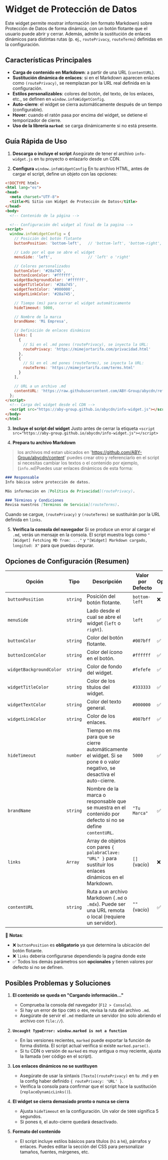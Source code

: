 # Widget de Protección de Datos

Este widget permite mostrar información (en formato Markdown) sobre Protección de Datos de forma dinámica, con un botón flotante que el usuario puede abrir y cerrar. Además, admite la sustitución de enlaces dinámicos para distintas rutas (p. ej., `routePrivacy`, `routeTerms`) definidas en la configuración.

## Características Principales

* **Carga de contenido en Markdown**: a partir de una URL (`contentURL`).
* **Sustitución dinámica de enlaces**: si en el Markdown aparecen enlaces como `(routePrivacy)`, se reemplazan por la URL real definida en la configuración.
* **Estilos personalizables**: colores del botón, del texto, de los enlaces, etc., se definen en `window.infoWidgetConfig`.
* **Auto-cierre**: el widget se cierra automáticamente después de un tiempo (configurable).
* **Hover**: cuando el ratón pasa por encima del widget, se detiene el temporizador de cierre.
* **Uso de la librería `marked`**: se carga dinámicamente si no está presente.

## Guía Rápida de Uso

1. **Descarga o incluye el script**
   Asegúrate de tener el archivo `info-widget.js` en tu proyecto o enlazarlo desde un CDN.

3. **Configura**
  `window.infoWidgetConfig`
En tu archivo HTML, antes de cargar el script, define un objeto con las opciones:

```html
<!DOCTYPE html>
<html lang="es">
<head>
  <meta charset="UTF-8">
  <title>Mi Sitio con Widget de Protección de Datos</title>
</head>
<body>
  <!-- Contenido de la página -->

  <!-- Configuración del widget al final de la pagina -->
<script>
  window.infoWidgetConfig = {
    // Posición del botón flotante
    buttonPosition: 'bottom-left',   // 'bottom-left', 'bottom-right', 'top-left', 'top-right'

    // Lado por el que se abre el widget
    menuSide: 'left',                // 'left' o 'right'

    // Colores personalizados
    buttonColor: '#28a745',
    buttonIconColor: '#ffffff',
    widgetBackgroundColor: '#ffffff',
    widgetTitleColor: '#28a745',
    widgetTextColor: '#000000',
    widgetLinkColor: '#28a745',

    // Tiempo (ms) para cerrar el widget automáticamente
    hideTimeout: 5000,

    // Nombre de la marca
    brandName: 'Mi Empresa',

    // Definición de enlaces dinámicos
    links: [
      {
        // Si en el .md pones (routePrivacy), se inyecta la URL:
        routePrivacy: 'https://mimejortarifa.com/privacidad.html'
      },
      {
        // Si en el .md pones (routeTerms), se inyecta la URL:
        routeTerms: 'https://mimejortarifa.com/terms.html'
      }
    ],

    // URL a un archivo .md
    contentURL: 'https://raw.githubusercontent.com/ABY-Group/abycdn/refs/heads/main/content/data-protection.md'
  };
</script>
  <!-- Carga del widget desde el CDN -->
  <script src="https://aby-group.github.io/abycdn/info-widget.js"></script>
</body>
</html>
```
3. **Incluye el script del widget**
  Justo antes de cerrar la etiqueta 
   `<script src="https://aby-group.github.io/abycdn/info-widget.js"></script>`

4. **Prepara tu archivo Markdown**
> los archivos md estan ubicados en 'https://github.com/ABY-Group/abycdn/content' puedes crear otro y referenciarlo en el script si necesitas cambiar los textos o el contenido por ejemplo, (`info.md`)Puedes usar enlaces dinámicos de esta forma:

```md
### Responsable
Info básica sobre protección de datos.

Más información en [Política de Privacidad](routePrivacy).

### Términos y Condiciones
Revisa nuestros [Términos de Servicio](routeTerms).
```

Cuando se cargue, `(routePrivacy)` y `(routeTerms)` se sustituirán por la URL definida en `links`.

5. **Verifica la consola del navegador**
  Si se produce un error al cargar el `.md`, verás un mensaje en la consola. El script muestra logs como `"[Widget] Fetching MD from: ..."` y `"[Widget] Markdown cargado, longitud: X"` para que puedas depurar.


## Opciones de Configuración (Resumen)

| Opción                     | Tipo      | Descripción                                                                                                                            | Valor por Defecto                         | Opcional |
|----------------------------|----------|-----------------------------------------------------------------------------------------------------------------------------------------|-------------------------------------------|----------|
| `buttonPosition`           | `string` | Posición del botón flotante.                                                                                                           | `bottom-left`                             | ❌        |
| `menuSide`                 | `string` | Lado desde el cual se abre el widget (`left` o `right`).                                                                               | `left`                                    | ✅        |
| `buttonColor`              | `string` | Color del botón flotante.                                                                                                              | `#007bff`                                | ✅        |
| `buttonIconColor`          | `string` | Color del ícono en el botón.                                                                                                           | `#ffffff`                                | ✅        |
| `widgetBackgroundColor`    | `string` | Color de fondo del widget.                                                                                                             | `#fefefe`                                | ✅        |
| `widgetTitleColor`         | `string` | Color de los títulos del widget.                                                                                                       | `#333333`                                | ✅        |
| `widgetTextColor`          | `string` | Color del texto general.                                                                                                               | `#000000`                                | ✅        |
| `widgetLinkColor`          | `string` | Color de los enlaces.                                                                                                                  | `#007bff`                                | ✅        |
| `hideTimeout`              | `number` | Tiempo en ms para que se cierre automáticamente el widget. Si se pone `0` o valor negativo, se desactiva el auto-cierre.               | `5000`                                   | ✅        |
| `brandName`                | `string` | Nombre de la marca o responsable que se muestra en el contenido por defecto si no se define `contentURL`.                              | `"Tu Marca"`                              | ✅        |
| `links`                    | `Array`  | Array de objetos con pares `{ palabraClave: "URL" }` para sustituir los enlaces dinámicos en el Markdown.                             | `[]` (vacío)                              | ❌        |
| `contentURL`               | `string` | Ruta a un archivo Markdown (`.md` o `.mdx`). Puede ser una URL remota o local (requiere un servidor).                                  | `""` (vacío)                              | ✅        |

🔹 **Notas**:
- ❌ `buttonPosition` es **obligatorio** ya que determina la ubicación del botón flotante.
- ❌ `links` deberia configurarse dependiendo la pagina donde este
- ✅ Todos los demás parámetros son **opcionales** y tienen valores por defecto si no se definen.


## Posibles Problemas y Soluciones

1. **El contenido se queda en "Cargando información..."**
   * Comprueba la consola del navegador (`F12 > Console`).
   * Si hay un error de tipo `CORS` o `404`, revisa la ruta del archivo `.md`.
   * Asegúrate de servir el `.md` mediante un servidor (no solo abriendo el archivo con `file://`).

2. **`Uncaught TypeError: window.marked is not a function`**
   * En las versiones recientes, `marked` puede exportar la función de forma distinta. El script actual verifica si existe `marked.parse()`.
   * Si tu CDN o versión de `marked` es muy antigua o muy reciente, ajusta la llamada (ver código en el script).

3. **Los enlaces dinámicos no se sustituyen**
   * Asegúrate de usar la sintaxis `[Texto](routePrivacy)` en tu .md y en la config haber definido `{ routePrivacy: 'URL' }`.
   * Verifica la consola para confirmar que el script hace la sustitución (`replaceDynamicLinks()`).

4. **El widget se cierra demasiado pronto o nunca se cierra**
   * Ajusta `hideTimeout` en la configuración. Un valor de `5000` significa 5 segundos.
   * Si pones `0`, el auto-cierre quedará desactivado.

5. **Formato del contenido**
   * El script incluye estilos básicos para títulos (`h1` a `h6`), párrafos y enlaces. Puedes editar la sección del CSS para personalizar tamaños, fuentes, márgenes, etc.
